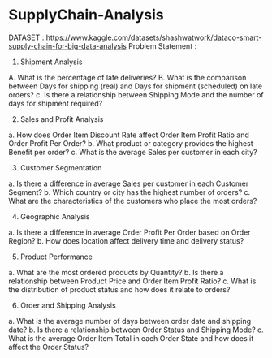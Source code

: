 # SupplyChain-Analysis

DATASET : https://www.kaggle.com/datasets/shashwatwork/dataco-smart-supply-chain-for-big-data-analysis
Problem Statement :
1. Shipment Analysis 

A. What is the percentage of late deliveries?
B. What is the comparison between Days for shipping (real) and Days for shipment (scheduled) on late orders?
c. Is there a relationship between Shipping Mode and the number of days for shipment required?

2. Sales and Profit Analysis

a. How does Order Item Discount Rate affect Order Item Profit Ratio and Order Profit Per Order?
b. What product or category provides the highest Benefit per order?
c. What is the average Sales per customer in each city?

3. Customer Segmentation

a. Is there a difference in average Sales per customer in each Customer Segment?
b. Which country or city has the highest number of orders?
c. What are the characteristics of the customers who place the most orders?

4. Geographic Analysis

a. Is there a difference in average Order Profit Per Order based on Order Region?
b. How does location affect delivery time and delivery status?

5. Product Performance

a. What are the most ordered products by Quantity?
b. Is there a relationship between Product Price and Order Item Profit Ratio?
c. What is the distribution of product status and how does it relate to orders?

6. Order and Shipping Analysis

a. What is the average number of days between order date and shipping date?
b. Is there a relationship between Order Status and Shipping Mode?
c. What is the average Order Item Total in each Order State and how does it affect the Order Status?
